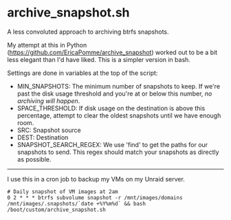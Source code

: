 # archive_snapshot.sh
A less convoluted approach to archiving btrfs snapshots. 

My attempt at this in Python (https://github.com/EricaPomme/archive_snapshot) worked out to be a bit less elegant than I'd have liked. This is a simpler version in bash.

Settings are done in variables at the top of the script:

* MIN_SNAPSHOTS: The minimum number of snapshots to keep. If we're past the disk usage threshold and you're at or below this number, *no archiving will happen*.
* SPACE_THRESHOLD: If disk usage on the destination is above this percentage, attempt to clear the oldest snapshots until we have enough room.
* SRC: Snapshot source
* DEST: Destination
* SNAPSHOT_SEARCH_REGEX: We use 'find' to get the paths for our snapshots to send. This regex should match your snapshots as directly as possible.

---

I use this in a cron job to backup my VMs on my Unraid server.

```
# Daily snapshot of VM images at 2am
0 2 * * * btrfs subvolume snapshot -r /mnt/images/domains /mnt/images/.snapshots/`date +%Y%m%d` && bash /boot/custom/archive_snapshot.sh
```

